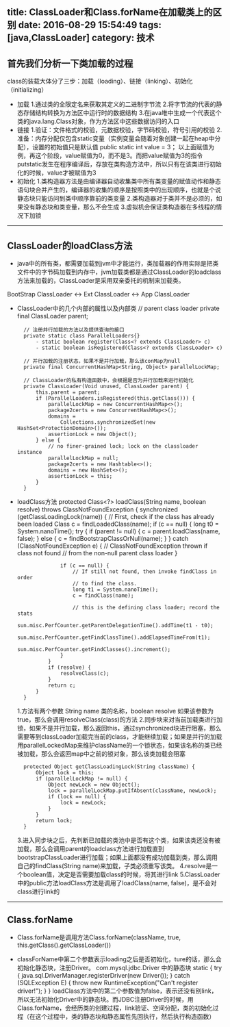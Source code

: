 title: ClassLoader和Class.forName在加载类上的区别
date: 2016-08-29 15:54:49
tags: [java,ClassLoader]
category: 技术
---

## 首先我们分析一下类加载的过程
class的装载大体分了三步：加载（loading）、链接（linking）、初始化（initializing）
* 加载
	1.通过类的全限定名来获取其定义的二进制字节流
	2.将字节流的代表的静态存储结构转换为方法区中运行时的数据结构
	3.在java堆中生成一个代表这个类的java.lang.Class对象，作为方法区中这些数据访问的入口
* 链接
	1.验证：文件格式的校验，元数据校验，字节码校验，符号引用的校验
	2.准备：内存分配仅包含static变量（实例变量会随着对象创建一起在heap中分配），设置的初始值只是默认值
		public static int value = 3；
	以上面赋值为例，再这个阶段，value赋值为0，而不是3。而把value赋值为3的指令putstatic发生在程序编译后，存放在类构造方法中，所以只有在该类进行初始化的时候，value才被赋值为3
* 初始化
	1.类构造器方法是由编译器自动收集类中所有类变量的赋值动作和静态语句块合并产生的，编译器的收集的顺序是按照类中的出现顺序，也就是个说静态块只能访问到类中顺序靠前的类变量
	2.类构造器对于类并不是必须的，如果没有静态块和类变量，那么不会生成
	3.虚拟机会保证类构造器在多线程的情况下加锁


-------------------


<!--more-->

## ClassLoader的loadClass方法

* java中的所有类，都需要加载到jvm中才能运行，类加载器的作用实际是把类文件中的字节码加载到内存中，jvm加载类都是通过ClassLoader的loadclass方法来加载的，ClassLoader是采用双亲委托的机制来加载类。

BootStrap ClassLoader <-> Ext ClassLoader <-> App ClassLoader

* ClassLoader中的几个内部的属性以及内部类
		// parent class loader
		private final ClassLoader parent; 

		// 注册并行加载的方法以及提供查询的接口
		private static class ParallelLoaders{} 
			- static boolean register(Class<? extends ClassLoader> c)
			- static boolean isRegistered(Class<? extends ClassLoader> c)	

		// 并行加载的注册状态，如果不是并行加载，那么该conMap为null
		private final ConcurrentHashMap<String, Object> parallelLockMap; 

		// ClassLoader的私有构造函数中，会根据是否为并行加载来进行初始化
		private ClassLoader(Void unused, ClassLoader parent) {
	        this.parent = parent;
	        if (ParallelLoaders.isRegistered(this.getClass())) {
	            parallelLockMap = new ConcurrentHashMap<>();
	            package2certs = new ConcurrentHashMap<>();
	            domains =
	                Collections.synchronizedSet(new HashSet<ProtectionDomain>());
	            assertionLock = new Object();
	        } else {
	            // no finer-grained lock; lock on the classloader instance
	            parallelLockMap = null;
	            package2certs = new Hashtable<>();
	            domains = new HashSet<>();
	            assertionLock = this;
	        }
	    }

* loadClass方法
		protected Class<?> loadClass(String name, boolean resolve)
	        throws ClassNotFoundException
	    {
	        synchronized (getClassLoadingLock(name)) {
	            // First, check if the class has already been loaded
	            Class c = findLoadedClass(name);
	            if (c == null) {
	                long t0 = System.nanoTime();
	                try {
	                    if (parent != null) {
	                        c = parent.loadClass(name, false);
	                    } else {
	                        c = findBootstrapClassOrNull(name);
	                    }
	                } catch (ClassNotFoundException e) {
	                    // ClassNotFoundException thrown if class not found
	                    // from the non-null parent class loader
	                }

	                if (c == null) {
	                    // If still not found, then invoke findClass in order
	                    // to find the class.
	                    long t1 = System.nanoTime();
	                    c = findClass(name);

	                    // this is the defining class loader; record the stats
	                    sun.misc.PerfCounter.getParentDelegationTime().addTime(t1 - t0);
	                    sun.misc.PerfCounter.getFindClassTime().addElapsedTimeFrom(t1);
	                    sun.misc.PerfCounter.getFindClasses().increment();
	                }
	            }
	            if (resolve) {
	                resolveClass(c);
	            }
	            return c;
	        }
	    }

    1.方法有两个参数 String name 类的名称，boolean resolve 如果该参数为true，那么会调用resolveClass(class)的方法
	2.同步块来对当前加载类进行加锁，如果不是并行加载，那么返回this，通过synchronized块进行阻塞，那么需要等到classLoader加载完当前的class，才能继续加载；如果是并行的加载用parallelLockedMap来维护className的一个锁状态，如果该名称的类已经被加载，那么会返回map中之前的锁对象，那么该类加载会阻塞

		protected Object getClassLoadingLock(String className) {
		    Object lock = this;
		    if (parallelLockMap != null) {
		        Object newLock = new Object();
		        lock = parallelLockMap.putIfAbsent(className, newLock);
		        if (lock == null) {
		            lock = newLock;
		        }
		    }
		    return lock;
		}

	3.进入同步块之后，先判断已加载的类池中是否有这个类，如果该类还没有被加载，那么会调用parent的loadclass方法进行加载直到bootstrapClassLoader进行加载；如果上面都没有成功加载到类，那么调用自己的findClass(String name)来加载，子类必须重写该类。
	4.resolve是一个boolean值，决定是否需要加载class的时候，将其进行link
	5.ClassLoader中的public方法loadClass方法是调用了loadClass(name, false)，是不会对class进行link的

-------------------------
## Class.forName

* Class.forName是调用方法Class.forName(className, true, this.getClass().getClassLoader())

* classForName中第二个参数表示loading之后是否初始化，ture的话，那么会初始化静态块，注册Driver。
com.mysql.jdbc.Driver 中的静态块
		static {
    		try {
        		java.sql.DriverManager.registerDriver(new Driver());
    		} catch (SQLException E) {
        		throw new RuntimeException("Can't register driver!");
    		}
		}
loadClass方法中的第二个参数值为false，表示还没有别link，所以无法初始化Driver中的静态块。而JDBC注册Driver的时候，用Class.forName，会经历类的创建过程，link验证、空间分配，类的初始化过程（在这个过程中，类的静态块和静态属性先回执行，然后执行构造函数）









